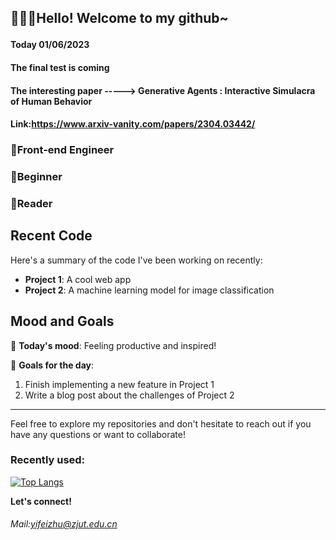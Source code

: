 ## <p>🚀🚀🚀Hello! Welcome to my github~</p>
#### Today 01/06/2023    
#### The final test is coming
#### The interesting paper -----> Generative Agents : Interactive Simulacra of Human Behavior
#### Link:https://www.arxiv-vanity.com/papers/2304.03442/
### 🌈Front-end Engineer
### 🌱Beginner
### 📗Reader

## Recent Code

Here's a summary of the code I've been working on recently:

- **Project 1**: A cool web app 
- **Project 2**: A machine learning model for image classification

## Mood and Goals

🌟 **Today's mood**: Feeling productive and inspired!

🎯 **Goals for the day**:

1. Finish implementing a new feature in Project 1
2. Write a blog post about the challenges of Project 2

---

Feel free to explore my repositories and don't hesitate to reach out if you have any questions or want to collaborate!

### Recently used:
[![Top Langs](https://github-readme-stats.vercel.app/api/top-langs/?username=iaqn&layout=compact)](https://github.com/anuraghazra/github-readme-stats)

**Let's connect!**<br/>
###### Mail:yifeizhu@zjut.edu.cn

